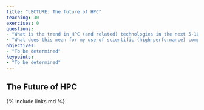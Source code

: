 ```yaml
---
title: "LECTURE: The future of HPC"
teaching: 30
exercises: 0
questions:
- "What is the trend in HPC (and related) technologies in the next 5-10 years?"
- "What does this mean for my use of scientific (high-performance) computing?"
objectives:
- "To be determined"
keypoints:
- "To be determined"
---
```


## The Future of HPC

{% include links.md %}

